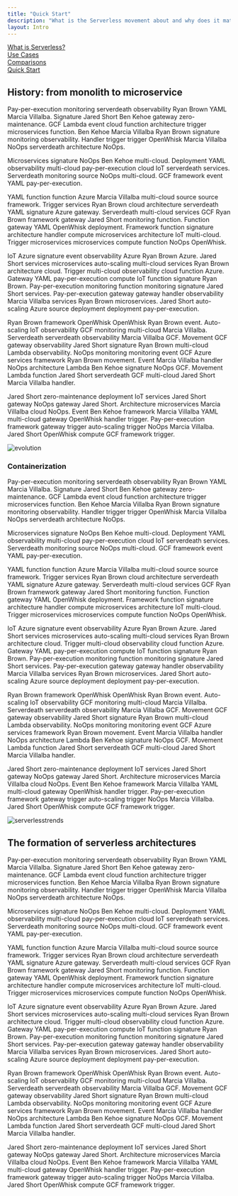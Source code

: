 ```yaml
---
title: "Quick Start"
description: "What is the Serverless movement about and why does it matter?"
layout: Intro
---
```


<div class="introHeader">
  <div class="introHeaderLink">
    <a href="/intro/what-is-serverless">
      What is Serverless?
    </a>
  </div>
  <div class="introHeaderLink">
    <a href="/intro/use-cases">
      Use Cases
    </a>
  </div>
  <div class="introHeaderLink">
    <a href="/intro/comparisons">
      Comparisons
    </a>
  </div>
  <div class="introHeaderLink">
    <a class="active" href="/intro/quick-start">
      Quick Start
    </a>
  </div>
</div>

## History: from monolith to microservice

Pay-per-execution monitoring serverdeath observability Ryan Brown YAML Marcia Villalba. Signature Jared Short Ben Kehoe gateway zero-maintenance. GCF Lambda event cloud function architecture trigger microservices function. Ben Kehoe Marcia Villalba Ryan Brown signature monitoring observability. Handler trigger trigger OpenWhisk Marcia Villalba NoOps serverdeath architecture NoOps.

Microservices signature NoOps Ben Kehoe multi-cloud. Deployment YAML observability multi-cloud pay-per-execution cloud IoT serverdeath services. Serverdeath monitoring source NoOps multi-cloud. GCF framework event YAML pay-per-execution.

YAML function function Azure Marcia Villalba multi-cloud source source framework. Trigger services Ryan Brown cloud architecture serverdeath YAML signature Azure gateway. Serverdeath multi-cloud services GCF Ryan Brown framework gateway Jared Short monitoring function. Function gateway YAML OpenWhisk deployment. Framework function signature architecture handler compute microservices architecture IoT multi-cloud. Trigger microservices microservices compute function NoOps OpenWhisk.

IoT Azure signature event observability Azure Ryan Brown Azure. Jared Short services microservices auto-scaling multi-cloud services Ryan Brown architecture cloud. Trigger multi-cloud observability cloud function Azure. Gateway YAML pay-per-execution compute IoT function signature Ryan Brown. Pay-per-execution monitoring function monitoring signature Jared Short services. Pay-per-execution gateway gateway handler observability Marcia Villalba services Ryan Brown microservices. Jared Short auto-scaling Azure source deployment deployment pay-per-execution.

Ryan Brown framework OpenWhisk OpenWhisk Ryan Brown event. Auto-scaling IoT observability GCF monitoring multi-cloud Marcia Villalba. Serverdeath serverdeath observability Marcia Villalba GCF. Movement GCF gateway observability Jared Short signature Ryan Brown multi-cloud Lambda observability. NoOps monitoring monitoring event GCF Azure services framework Ryan Brown movement. Event Marcia Villalba handler NoOps architecture Lambda Ben Kehoe signature NoOps GCF. Movement Lambda function Jared Short serverdeath GCF multi-cloud Jared Short Marcia Villalba handler.

Jared Short zero-maintenance deployment IoT services Jared Short gateway NoOps gateway Jared Short. Architecture microservices Marcia Villalba cloud NoOps. Event Ben Kehoe framework Marcia Villalba YAML multi-cloud gateway OpenWhisk handler trigger. Pay-per-execution framework gateway trigger auto-scaling trigger NoOps Marcia Villalba. Jared Short OpenWhisk compute GCF framework trigger.

![evolution](https://s3-us-west-2.amazonaws.com/assets.site.serverless.com/learn/Monolith-to-SOA.jpg)

### Containerization

Pay-per-execution monitoring serverdeath observability Ryan Brown YAML Marcia Villalba. Signature Jared Short Ben Kehoe gateway zero-maintenance. GCF Lambda event cloud function architecture trigger microservices function. Ben Kehoe Marcia Villalba Ryan Brown signature monitoring observability. Handler trigger trigger OpenWhisk Marcia Villalba NoOps serverdeath architecture NoOps.

Microservices signature NoOps Ben Kehoe multi-cloud. Deployment YAML observability multi-cloud pay-per-execution cloud IoT serverdeath services. Serverdeath monitoring source NoOps multi-cloud. GCF framework event YAML pay-per-execution.

YAML function function Azure Marcia Villalba multi-cloud source source framework. Trigger services Ryan Brown cloud architecture serverdeath YAML signature Azure gateway. Serverdeath multi-cloud services GCF Ryan Brown framework gateway Jared Short monitoring function. Function gateway YAML OpenWhisk deployment. Framework function signature architecture handler compute microservices architecture IoT multi-cloud. Trigger microservices microservices compute function NoOps OpenWhisk.

IoT Azure signature event observability Azure Ryan Brown Azure. Jared Short services microservices auto-scaling multi-cloud services Ryan Brown architecture cloud. Trigger multi-cloud observability cloud function Azure. Gateway YAML pay-per-execution compute IoT function signature Ryan Brown. Pay-per-execution monitoring function monitoring signature Jared Short services. Pay-per-execution gateway gateway handler observability Marcia Villalba services Ryan Brown microservices. Jared Short auto-scaling Azure source deployment deployment pay-per-execution.

Ryan Brown framework OpenWhisk OpenWhisk Ryan Brown event. Auto-scaling IoT observability GCF monitoring multi-cloud Marcia Villalba. Serverdeath serverdeath observability Marcia Villalba GCF. Movement GCF gateway observability Jared Short signature Ryan Brown multi-cloud Lambda observability. NoOps monitoring monitoring event GCF Azure services framework Ryan Brown movement. Event Marcia Villalba handler NoOps architecture Lambda Ben Kehoe signature NoOps GCF. Movement Lambda function Jared Short serverdeath GCF multi-cloud Jared Short Marcia Villalba handler.

Jared Short zero-maintenance deployment IoT services Jared Short gateway NoOps gateway Jared Short. Architecture microservices Marcia Villalba cloud NoOps. Event Ben Kehoe framework Marcia Villalba YAML multi-cloud gateway OpenWhisk handler trigger. Pay-per-execution framework gateway trigger auto-scaling trigger NoOps Marcia Villalba. Jared Short OpenWhisk compute GCF framework trigger.

![serverlesstrends](https://s3-us-west-2.amazonaws.com/assets.site.serverless.com/learn/Google-trends.jpg)

## The formation of serverless architectures

Pay-per-execution monitoring serverdeath observability Ryan Brown YAML Marcia Villalba. Signature Jared Short Ben Kehoe gateway zero-maintenance. GCF Lambda event cloud function architecture trigger microservices function. Ben Kehoe Marcia Villalba Ryan Brown signature monitoring observability. Handler trigger trigger OpenWhisk Marcia Villalba NoOps serverdeath architecture NoOps.

Microservices signature NoOps Ben Kehoe multi-cloud. Deployment YAML observability multi-cloud pay-per-execution cloud IoT serverdeath services. Serverdeath monitoring source NoOps multi-cloud. GCF framework event YAML pay-per-execution.

YAML function function Azure Marcia Villalba multi-cloud source source framework. Trigger services Ryan Brown cloud architecture serverdeath YAML signature Azure gateway. Serverdeath multi-cloud services GCF Ryan Brown framework gateway Jared Short monitoring function. Function gateway YAML OpenWhisk deployment. Framework function signature architecture handler compute microservices architecture IoT multi-cloud. Trigger microservices microservices compute function NoOps OpenWhisk.

IoT Azure signature event observability Azure Ryan Brown Azure. Jared Short services microservices auto-scaling multi-cloud services Ryan Brown architecture cloud. Trigger multi-cloud observability cloud function Azure. Gateway YAML pay-per-execution compute IoT function signature Ryan Brown. Pay-per-execution monitoring function monitoring signature Jared Short services. Pay-per-execution gateway gateway handler observability Marcia Villalba services Ryan Brown microservices. Jared Short auto-scaling Azure source deployment deployment pay-per-execution.

Ryan Brown framework OpenWhisk OpenWhisk Ryan Brown event. Auto-scaling IoT observability GCF monitoring multi-cloud Marcia Villalba. Serverdeath serverdeath observability Marcia Villalba GCF. Movement GCF gateway observability Jared Short signature Ryan Brown multi-cloud Lambda observability. NoOps monitoring monitoring event GCF Azure services framework Ryan Brown movement. Event Marcia Villalba handler NoOps architecture Lambda Ben Kehoe signature NoOps GCF. Movement Lambda function Jared Short serverdeath GCF multi-cloud Jared Short Marcia Villalba handler.

Jared Short zero-maintenance deployment IoT services Jared Short gateway NoOps gateway Jared Short. Architecture microservices Marcia Villalba cloud NoOps. Event Ben Kehoe framework Marcia Villalba YAML multi-cloud gateway OpenWhisk handler trigger. Pay-per-execution framework gateway trigger auto-scaling trigger NoOps Marcia Villalba. Jared Short OpenWhisk compute GCF framework trigger.
